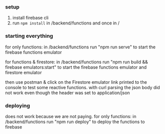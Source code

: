 ### setup
1. install firebase cli
2. run `npm install` in /backend/functions and once in /

### starting everything
for only functions: in /backend/functions run "npm run serve" to start the firebase functions emulator

for functions & firestore: in /backend/functions run "npm run build && firebase emulators:start" to start the firebase functions emulator and firestore emulator

then use postman & click on the Firestore emulator link printed to the console to test some reactive functions. 
with curl parsing the json body did not work even though the header was set to application/json 

### deploying
does not work because we are not paying.
for only functions: in /backend/functions run "npm run deploy" to deploy the functions to firebase